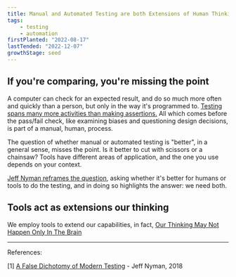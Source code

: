 ```yaml
---
title: Manual and Automated Testing are both Extensions of Human Thinking
tags: 
    - testing
    - automation
firstPlanted: "2022-08-17"
lastTended: "2022-12-07"
growthStage: seed
---
```


## If you're comparing, you're missing the point

A computer can check for an expected result, and do so much more often and quickly than a person, but only in the way it's programmed to. [Testing spans many more activities than making assertions.]() All which comes before the pass/fail check, like examining biases and questioning design decisions, is part of a manual, human, process. 

The question of whether manual or automated testing is "better", in a general sense, misses the point. Is it better to cut with scissors or a chainsaw? Tools have different areas of application, and the one you use depends on your context. 

<note-quote
    quote="So the false dichotomy that I’m referring to here is this notion of a split between human testing and automated testing such that we can ask which is better in some categorical sense."
    sourceLink="#a-false-dichotomy-of-modern-testing"
    sourceText="[1]">
</note-quote>

[Jeff Nyman reframes the question](http://testerstories.com/2018/11/a-false-dichotomy-of-modern-testing/), asking whether it's better for humans or tools to do the testing, and in doing so highlights the answer: we need both. 

## Tools act as extensions our thinking

We employ tools to extend our capabilities, in fact, [Our Thinking May Not Happen Only In The Brain](our-thinking-may-not-happen-only-in-the-brain)

--- 
References: 

<span 
 id="a-false-dichotomy-of-modern-testing"> 
 [1] [A False Dichotomy of Modern Testing](http://testerstories.com/2018/11/a-false-dichotomy-of-modern-testing/) - Jeff Nyman, 2018
</span><br/>